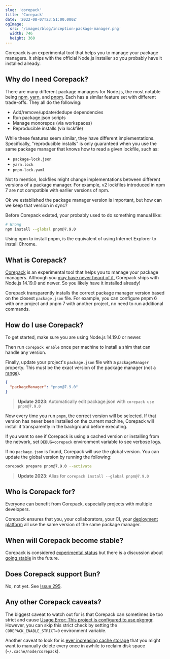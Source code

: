```yaml
---
slug: 'corepack'
title: 'Corepack'
date: '2022-08-07T23:51:00.000Z'
ogImage:
  src: '/images/blog/inception-package-manager.png'
  width: 746
  height: 360
---
```


Corepack is an experimental tool that helps you to manage your package managers. It ships with the official Node.js installer so you probably have it installed already.

## Why do I need Corepack?

There are many different package managers for Node.js, the most notable being [npm](https://www.npmjs.com), [yarn](https://yarnpkg.com), and [pnpm](https://pnpm.io). Each has a similar feature set with different trade-offs. They all do the following:

- Add/remove/update/dedupe dependencies
- Run package.json scripts
- Manage monorepos (via workspaces)
- Reproducible installs (via lockfile)

While these features seem similar, they have different implementations. Specifically, "reproducible installs" is only guaranteed when you use the same package manager that knows how to read a given lockfile, such as:

- `package-lock.json`
- `yarn.lock`
- `pnpm-lock.yaml`

Not to mention, lockfiles might change implementations between different versions of a package manager. For example, v2 lockfiles introduced in npm 7 are not compatible with earlier versions of npm.

Ok we established the package manager version is important, but how can we keep that version in sync?

Before Corepack existed, your probably used to do something manual like:

```sh
# Wrong
npm install --global pnpm@7.9.0
```

Using npm to install pnpm, is the equivalent of using Internet Explorer to install Chrome.

## What is Corepack?

[Corepack](https://nodejs.org/api/corepack.html) is an experimental tool that helps you to manage your package managers. Although you [may have never heard of it](https://x.com/styfle/status/1526600519686438917), Corepack ships with Node.js 14.19.0 and newer. So you likely have it installed already!

Corepack transparently installs the correct package manager version based on the closest `package.json` file. For example, you can configure pnpm 6 with one project and pnpm 7 with another project, no need to run additional commands.

## How do I use Corepack?

To get started, make sure you are using Node.js 14.19.0 or newer.

Then run `corepack enable` once per machine to install a shim that can handle any version.

Finally, update your project's `package.json` file with a `packageManager` property. This must be the exact version of the package manager (not a [range](https://github.com/nodejs/corepack/issues/95)).

```json
{
  "packageManager": "pnpm@7.9.0"
}
```

> **Update 2023**: Automatically edit package.json with `corepack use pnpm@7.9.0`

Now every time you run `pnpm`, the correct version will be selected. If that version has never been installed on the current machine, Corepack will install it transparently in the background before executing.

If you want to see if Corepack is using a cached version or installing from the network, set `DEBUG=corepack` environment variable to see verbose logs.

If no `package.json` is found, Corepack will use the global version. You can update the global version by running the following:

```sh
corepack prepare pnpm@7.9.0 --activate
```

> **Update 2023**: Alias for `corepack install --global pnpm@7.9.0`

## Who is Corepack for?

Everyone can benefit from Corepack, especially projects with multiple developers.

Corepack ensures that you, your collaborators, your CI, your [deployment platform](https://vercel.com/changelog/corepack-experimental-is-now-available) all use the same version of the same package manager.

## When will Corepack become stable?

Corepack is considered [experimental status](https://nodejs.org/api/corepack.html#corepack) but there is a discussion about [going stable](https://github.com/nodejs/corepack/issues/104) in the future.

## Does Corepack support Bun?

No, not yet. See [Issue 295](https://github.com/nodejs/corepack/issues/295).

## Any other Corepack caveats?

The biggest caveat to watch out for is that Corepack can sometimes be too strict and cause [Usage Error: This project is configured to use pkgmgr](https://github.com/nodejs/corepack/issues/157). However, you can skip this strict check by setting the `COREPACK_ENABLE_STRICT=0` environment variable.

Another caveat to look for is [ever increasing cache storage](https://github.com/nodejs/corepack/issues/114) that you might want to manually delete every once in awhile to reclaim disk space (`~/.cache/node/corepack`).
